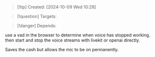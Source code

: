 
>[!tip] Created: [2024-10-09 Wed 10:28]

>[!question] Targets: 

>[!danger] Depends: 

use a vad in the browser to determine when voice has stopped working.
then start and stop the voice streams with livekit or openai directly.

Saves the cash but allows the mic to be on permanently.